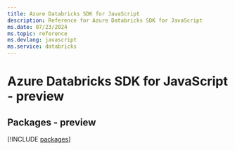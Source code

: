 ```yaml
---
title: Azure Databricks SDK for JavaScript
description: Reference for Azure Databricks SDK for JavaScript
ms.date: 07/23/2024
ms.topic: reference
ms.devlang: javascript
ms.service: databricks
---
```

# Azure Databricks SDK for JavaScript - preview
## Packages - preview
[!INCLUDE [packages](databricks-index.md)]